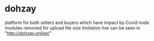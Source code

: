 # dohzay
platform for both sellers and buyers which have impact by Covid
node modules removed for upload file size limitation
live can be seen in "http://dohzay.online/"
